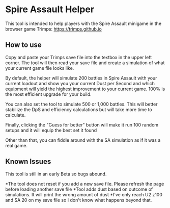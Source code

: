 # Spire Assault Helper

This tool is intended to help players with the Spire Assault minigame in the browser game Trimps: https://trimps.github.io

## How to use
Copy and paste your Trimps save file into the textbox in the upper left corner. The tool will then read your save file and create a simulation of what your current game file looks like.

By default, the helper will simulate 200 battles in Spire Assault with your current loadout and show you your current Dust per Second and which equipment will yield the highest improvement to your current game. 100% is the most efficient upgrade for your build.

You can also set the tool to simulate 500 or 1,000 battles. This will better stabilize the DpS and efficiency calculations but will take more time to calculate.

Finally, clicking the "Guess for better" button will make it run 100 random setups and it will equip the best set it found

Other than that, you can fiddle around with the SA simulation as if it was a real game.

## Known Issues
This tool is still in an early Beta so bugs abound.

*The tool does not reset if you add a new save file. Please refresh the page before loading another save file
*Tool adds dust based on outcome of simulations. It will print the wrong amount of dust
*I've only reach U2 z100 and SA 20 on my save file so I don't know what happens beyond that.